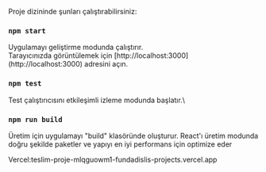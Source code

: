 Proje dizininde şunları çalıştırabilirsiniz:
### `npm start`
Uygulamayı geliştirme modunda çalıştırır.\
Tarayıcınızda görüntülemek için 
[http://localhost:3000]
(http://localhost:3000) 
adresini açın.
### `npm test`
Test çalıştırıcısını etkileşimli izleme modunda başlatır.\
### `npm run build`
Üretim için uygulamayı "build" klasöründe oluşturur.
React'ı üretim modunda doğru şekilde paketler ve yapıyı en iyi performans için optimize eder

Vercel:teslim-proje-mlqguowm1-fundadislis-projects.vercel.app

